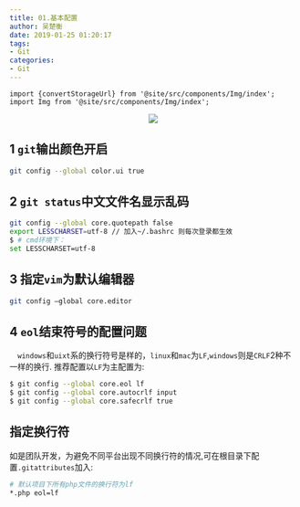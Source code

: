 ```yaml
---
title: 01.基本配置
author: 吴楚衡
date: 2019-01-25 01:20:17
tags:
- Git
categories:
- Git
---
```



```mdx-code-block
import {convertStorageUrl} from '@site/src/components/Img/index';
import Img from '@site/src/components/Img/index';
```

<div align="center">

<Img src='storage:///images/git-%E5%9F%BA%E6%9C%AC%E9%85%8D%E7%BD%AE1.png' />

</div>

## 1 `git`输出颜色开启
``` bash
git config --global color.ui true
```

## 2 `git status`中文文件名显示乱码

``` bash
git config --global core.quotepath false
export LESSCHARSET=utf-8 // 加入~/.bashrc 则每次登录都生效
$ # cmd环境下：
set LESSCHARSET=utf-8
```
## 3 指定`vim`为默认编辑器

``` bash 
git config –global core.editor
```

## 4 `eol`结束符号的配置问题
&emsp;`windows`和`uixt`系的换行符号是样的，`linux`和`mac`为`LF`,`windows`则是`CRLF`2种不一样的换行.
推荐配置以`LF`为主配置为:
``` bash 
$ git config --global core.eol lf
$ git config --global core.autocrlf input
$ git config --global core.safecrlf true
```

## 指定换行符
如是团队开发，为避免不同平台出现不同换行符的情况,可在根目录下配置`.gitattributes`加入:
``` bash 
# 默认项目下所有php文件的换行符为lf
*.php eol=lf
```

